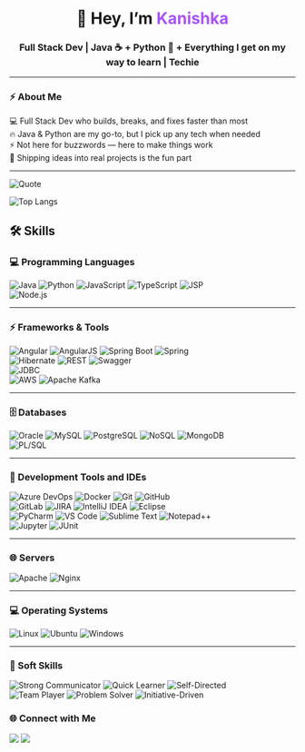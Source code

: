 <!-- Banner -->
<h1 align="center">👋 Hey, I’m <span style="color:#a855f7">Kanishka</span></h1>
<h3 align="center">Full Stack Dev | Java ☕ + Python 🐍 + Everything I get on my way to learn | Techie</h3>

---

### ⚡ About Me
💻 Full Stack Dev who builds, breaks, and fixes faster than most  
🔥 Java & Python are my go-to, but I pick up any tech when needed  
⚡ Not here for buzzwords — here to make things work  
🚀 Shipping ideas into real projects is the fun part

---

![Quote](https://quotes-github-readme.vercel.app/api?type=horizontal&theme=dracula)

![Top Langs](https://github-readme-stats.vercel.app/api/top-langs/?username=Kanishkashukla&layout=compact&theme=radical)

## 🛠️ Skills

### 💻 Programming Languages  
![Java](https://img.shields.io/badge/Java-8+-red?style=for-the-badge&logo=openjdk&logoColor=white) 
![Python](https://img.shields.io/badge/Python-3+-3776AB?style=for-the-badge&logo=python&logoColor=white) 
![JavaScript](https://img.shields.io/badge/JavaScript-ES6+-F7DF1E?style=for-the-badge&logo=javascript&logoColor=black) 
![TypeScript](https://img.shields.io/badge/TypeScript-5+-3178C6?style=for-the-badge&logo=typescript&logoColor=white) 
![JSP](https://img.shields.io/badge/JSP-007396?style=for-the-badge&logo=java&logoColor=white)  
![Node.js](https://img.shields.io/badge/Node.js-339933?style=for-the-badge&logo=nodedotjs&logoColor=white)  

---

### ⚡ Frameworks & Tools  
![Angular](https://img.shields.io/badge/Angular-15+-DD0031?style=for-the-badge&logo=angular&logoColor=white) 
![AngularJS](https://img.shields.io/badge/AngularJS-E23237?style=for-the-badge&logo=angularjs&logoColor=white) 
![Spring Boot](https://img.shields.io/badge/Spring%20Boot-3+-6DB33F?style=for-the-badge&logo=springboot&logoColor=white) 
![Spring](https://img.shields.io/badge/Spring-5+-6DB33F?style=for-the-badge&logo=spring&logoColor=white)  
![Hibernate](https://img.shields.io/badge/Hibernate-59666C?style=for-the-badge&logo=hibernate&logoColor=white) 
![REST](https://img.shields.io/badge/REST-02569B?style=for-the-badge&logo=rest&logoColor=white) 
![Swagger](https://img.shields.io/badge/Swagger-85EA2D?style=for-the-badge&logo=swagger&logoColor=black)  
![JDBC](https://img.shields.io/badge/JDBC-007396?style=for-the-badge&logo=java&logoColor=white)  
![AWS](https://img.shields.io/badge/AWS-232F3E?style=for-the-badge&logo=amazonaws&logoColor=white) 
![Apache Kafka](https://img.shields.io/badge/Kafka-231F20?style=for-the-badge&logo=apachekafka&logoColor=white)  

---

### 🗄️ Databases  
![Oracle](https://img.shields.io/badge/Oracle-F80000?style=for-the-badge&logo=oracle&logoColor=white) 
![MySQL](https://img.shields.io/badge/MySQL-4479A1?style=for-the-badge&logo=mysql&logoColor=white) 
![PostgreSQL](https://img.shields.io/badge/PostgreSQL-4169E1?style=for-the-badge&logo=postgresql&logoColor=white) 
![NoSQL](https://img.shields.io/badge/NoSQL-005571?style=for-the-badge&logo=mongodb&logoColor=white) 
![MongoDB](https://img.shields.io/badge/MongoDB-47A248?style=for-the-badge&logo=mongodb&logoColor=white)  
![PL/SQL](https://img.shields.io/badge/PLSQL-F80000?style=for-the-badge&logo=oracle&logoColor=white)  

---

### 🔧 Development Tools and IDEs
![Azure DevOps](https://img.shields.io/badge/Azure_DevOps-0078D7?style=for-the-badge&logo=azuredevops&logoColor=white) 
![Docker](https://img.shields.io/badge/Docker-2496ED?style=for-the-badge&logo=docker&logoColor=white) 
![Git](https://img.shields.io/badge/Git-F05032?style=for-the-badge&logo=git&logoColor=white) 
![GitHub](https://img.shields.io/badge/GitHub-181717?style=for-the-badge&logo=github&logoColor=white)  
![GitLab](https://img.shields.io/badge/GitLab-FC6D26?style=for-the-badge&logo=gitlab&logoColor=white) 
![JIRA](https://img.shields.io/badge/JIRA-0052CC?style=for-the-badge&logo=jira&logoColor=white) 
![IntelliJ IDEA](https://img.shields.io/badge/IntelliJ-000000?style=for-the-badge&logo=intellijidea&logoColor=white) 
![Eclipse](https://img.shields.io/badge/Eclipse-2C2255?style=for-the-badge&logo=eclipseide&logoColor=white)  
![PyCharm](https://img.shields.io/badge/PyCharm-000000?style=for-the-badge&logo=pycharm&logoColor=white) 
![VS Code](https://img.shields.io/badge/VS%20Code-007ACC?style=for-the-badge&logo=visualstudiocode&logoColor=white) 
![Sublime Text](https://img.shields.io/badge/Sublime_Text-FF9800?style=for-the-badge&logo=sublimetext&logoColor=white) 
![Notepad++](https://img.shields.io/badge/Notepad++-90E59A?style=for-the-badge&logo=notepadplusplus&logoColor=black)  
![Jupyter](https://img.shields.io/badge/Jupyter-F37626?style=for-the-badge&logo=jupyter&logoColor=white) 
![JUnit](https://img.shields.io/badge/JUnit-25A162?style=for-the-badge&logo=junit5&logoColor=white)  

---
### 🌐 Servers  
![Apache](https://img.shields.io/badge/Apache-D22128?style=for-the-badge&logo=apache&logoColor=white) 
![Nginx](https://img.shields.io/badge/Nginx-009639?style=for-the-badge&logo=nginx&logoColor=white)  

---

### 💻 Operating Systems  
![Linux](https://img.shields.io/badge/Linux-FCC624?style=for-the-badge&logo=linux&logoColor=black) 
![Ubuntu](https://img.shields.io/badge/Ubuntu-E95420?style=for-the-badge&logo=ubuntu&logoColor=white) 
![Windows](https://img.shields.io/badge/Windows-0078D6?style=for-the-badge&logo=windows&logoColor=white)  

---

### 🤝 Soft Skills  
![Strong Communicator](https://img.shields.io/badge/Strong_Communicator-0A66C2?style=for-the-badge&logoColor=white) 
![Quick Learner](https://img.shields.io/badge/Quick_Learner-FF6F00?style=for-the-badge&logoColor=white) 
![Self-Directed](https://img.shields.io/badge/Self_Directed-4CAF50?style=for-the-badge&logoColor=white)  
![Team Player](https://img.shields.io/badge/Team_Player-2196F3?style=for-the-badge&logoColor=white) 
![Problem Solver](https://img.shields.io/badge/Problem_Solver-9C27B0?style=for-the-badge&logoColor=white) 
![Initiative-Driven](https://img.shields.io/badge/Initiative_Driven-FF5722?style=for-the-badge&logoColor=white)  

### 🌐 Connect with Me
<p align="left">
  <a href="https://www.linkedin.com/in/kanishkashukla25/" target="_blank"><img src="https://img.shields.io/badge/LinkedIn-%230A66C2.svg?&style=for-the-badge&logo=linkedin&logoColor=white"/></a>
  <a href="mailto:kanishkashukla1199@gmail.com">
  <img src="https://img.shields.io/badge/Gmail-D14836?style=for-the-badge&logo=gmail&logoColor=white" />
</a>
</p>
